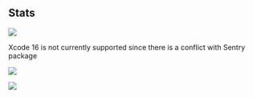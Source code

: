 ## Stats

![](https://img.shields.io/badge/Xcode_16.0-red?logo=xcode&logoColor=white)

Xcode 16 is not currently supported since there is a conflict with Sentry package

![](https://img.shields.io/badge/Xcode_15.4-green?logo=xcode&logoColor=black)

![](https://img.shields.io/badge/Swift_6.0-green?logo=swift&logoColor=black)

